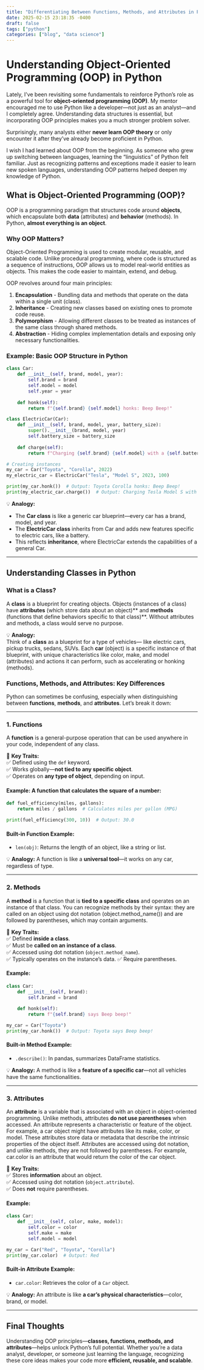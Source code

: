```yaml
---
title: "Differentiating Between Functions, Methods, and Attributes in Python"
date: 2025-02-15 23:18:35 -0400
draft: false
tags: ["python"]
categories: ["blog", "data science"]
---
```


# **Understanding Object-Oriented Programming (OOP) in Python**

Lately, I’ve been revisiting some fundamentals to reinforce Python’s role as a powerful tool for **object-oriented programming (OOP)**. My mentor encouraged me to use Python like a developer—not just as an analyst—and I completely agree. Understanding data structures is essential, but incorporating OOP principles makes you a much stronger problem solver.

Surprisingly, many analysts either **never learn OOP theory** or only encounter it after they’ve already become proficient in Python.

I wish I had learned about OOP from the beginning. As someone who grew up switching between languages, learning the “linguistics” of Python felt familiar. Just as recognizing patterns and exceptions made it easier to learn new spoken languages, understanding OOP patterns helped deepen my knowledge of Python.

## **What is Object-Oriented Programming (OOP)?**

OOP is a programming paradigm that structures code around **objects**, which encapsulate both **data** (attributes) and **behavior** (methods). In Python, **almost everything is an object**.

### **Why OOP Matters?**

Object-Oriented Programming is used to create modular, reusable, and scalable code. Unlike procedural programming, where code is structured as a sequence of instructions, OOP allows us to model real-world entities as objects. This makes the code easier to maintain, extend, and debug.

OOP revolves around four main principles:
1. **Encapsulation** - Bundling data and methods that operate on the data within a single unit (class).
2. **Inheritance** - Creating new classes based on existing ones to promote code reuse.
3. **Polymorphism** - Allowing different classes to be treated as instances of the same class through shared methods.
4. **Abstraction** - Hiding complex implementation details and exposing only necessary functionalities.

### **Example: Basic OOP Structure in Python**
```python
class Car:
    def __init__(self, brand, model, year):
        self.brand = brand
        self.model = model
        self.year = year
    
    def honk(self):
        return f"{self.brand} {self.model} honks: Beep Beep!"

class ElectricCar(Car):
    def __init__(self, brand, model, year, battery_size):
        super().__init__(brand, model, year)
        self.battery_size = battery_size
    
    def charge(self):
        return f"Charging {self.brand} {self.model} with a {self.battery_size}-kWh battery."

# Creating instances
my_car = Car("Toyota", "Corolla", 2022)
my_electric_car = ElectricCar("Tesla", "Model S", 2023, 100)

print(my_car.honk())  # Output: Toyota Corolla honks: Beep Beep!
print(my_electric_car.charge())  # Output: Charging Tesla Model S with a 100-kWh battery.
```
💡 **Analogy:**
- The **Car class** is like a generic car blueprint—every car has a brand, model, and year.
- The **ElectricCar class** inherits from Car and adds new features specific to electric cars, like a battery.
- This reflects **inheritance**, where ElectricCar extends the capabilities of a general Car.

---

## **Understanding Classes in Python**

### **What is a Class?**
A **class** is a blueprint for creating objects. Objects (instances of a class) have **attributes** (which store data about an object)** and **methods** (functions that define behaviors specific to that class)**. Without attributes and methods, a class would serve no purpose.

💡 **Analogy:**  
Think of a **class** as a blueprint for a type of vehicles— like electric cars, pickup trucks, sedans, SUVs. Each **car** (object) is a specific instance of that blueprint, with unique characteristics like color, make, and model (attributes) and actions it can perform, such as accelerating or honking (methods).

### **Functions, Methods, and Attributes: Key Differences**

Python can sometimes be confusing, especially when distinguishing between **functions**, **methods**, and **attributes**. Let’s break it down:

---

### **1. Functions**
A **function** is a general-purpose operation that can be used anywhere in your code, independent of any class.

📌 **Key Traits:**  
✅ Defined using the `def` keyword.  
✅ Works globally—**not tied to any specific object**.  
✅ Operates on **any type of object**, depending on input.

#### **Example:** A function that calculates the square of a number:
```python
def fuel_efficiency(miles, gallons):
    return miles / gallons  # Calculates miles per gallon (MPG)

print(fuel_efficiency(300, 10))  # Output: 30.0
```
#### **Built-in Function Example:**  
- `len(obj)`: Returns the length of an object, like a string or list.

💡 **Analogy:** A function is like a **universal tool**—it works on any car, regardless of type.

---

### **2. Methods**
A **method** is a function that is **tied to a specific class** and operates on an instance of that class. You can recognize methods by their syntax: they are called on an object using dot notation (object.method_name()) and are followed by parentheses, which may contain arguments.

📌 **Key Traits:**  
✅ Defined **inside a class**.  
✅ Must be **called on an instance of a class**.  
✅ Accessed using dot notation (`object.method_name`).  
✅ Typically operates on the instance’s data.
✅ Require parentheses.

#### **Example:**
```python
class Car:
    def __init__(self, brand):
        self.brand = brand
    
    def honk(self):
        return f"{self.brand} says Beep beep!"

my_car = Car("Toyota")
print(my_car.honk())  # Output: Toyota says Beep beep!
```
#### **Built-in Method Example:**  
- `.describe()`: In pandas, summarizes DataFrame statistics.

💡 **Analogy:** A method is like a **feature of a specific car**—not all vehicles have the same functionalities.

---

### **3. Attributes**
An **attribute** is a variable that is associated with an object in object-oriented programming. Unlike methods, attributes **do not use parentheses** when accessed. An attribute represents a characteristic or feature of the object. For example, a car object might have attributes like its make, color, or model. These attributes store data or metadata that describe the intrinsic properties of the object itself. Attributes are accessed using dot notation, and unlike methods, they are not followed by parentheses. For example, car.color is an attribute that would return the color of the car object.

📌 **Key Traits:**  
✅ Stores **information** about an object.  
✅ Accessed using dot notation (`object.attribute`).  
✅ Does **not** require parentheses.

#### **Example:**
```python
class Car:
    def __init__(self, color, make, model):
        self.color = color
        self.make = make
        self.model = model

my_car = Car("Red", "Toyota", "Corolla")
print(my_car.color)  # Output: Red
```
#### **Built-in Attribute Example:**  
- `car.color`: Retrieves the color of a `Car` object.

💡 **Analogy:** An attribute is like **a car’s physical characteristics**—color, brand, or model.

---

## **Final Thoughts**
Understanding OOP principles—**classes, functions, methods, and attributes**—helps unlock Python’s full potential. Whether you’re a data analyst, developer, or someone just learning the language, recognizing these core ideas makes your code more **efficient, reusable, and scalable**.
